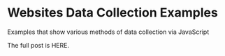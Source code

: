 # Websites Data Collection Examples
Examples that show various methods of data collection via JavaScript

The full post is HERE.
